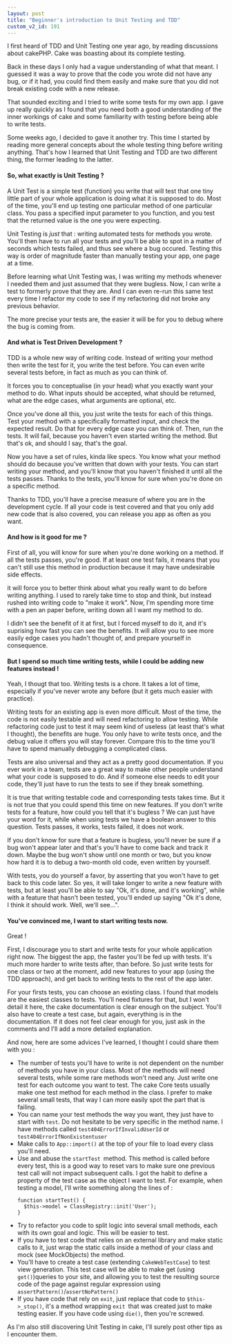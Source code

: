 ```yaml
---
layout: post
title: "Beginner's introduction to Unit Testing and TDD"
custom_v2_id: 191
---
```


<p>I first heard of TDD and Unit Testing one year ago, by reading discussions about cakePHP. Cake was boasting about its complete testing.</p>
<p>Back in these days I only had a vague understanding of what that meant. I guessed it was a way to prove that the code you wrote did not have any bug, or if it had, you could find them easily and make sure that you did not break existing code with a new release.</p>
<p>That sounded exciting and I tried to write some tests for my own app. I gave up really quickly as I found that you need both a good understanding of the inner workings of cake and some familiarity with testing before being able to write tests.</p>
<p>Some weeks ago, I decided to gave it another try. This time I started by reading more general concepts about the whole testing thing before writing anything. That's how I learned that Unit Testing and TDD are two different thing, the former leading to the latter.</p>
<h4>So, what exactly is Unit Testing ?</h4>
<p>A Unit Test is a simple test (function) you write that will test that one tiny little part of your whole application is doing what it is supposed to do. Most of the time, you'll end up testing one particular method of one particular class. You pass a specified input parameter to you function, and you test that the returned value is the one you were expecting.</p>
<p>Unit Testing is <em>just</em> that : writing automated tests for methods you wrote. You'll then have to run all your tests and you'll be able to spot in a matter of seconds which tests failed, and thus see where a bug occured. Testing this way is order of magnitude faster than manually testing your app, one page at a time.</p>
<p>Before learning what Unit Testing was, I was writing my methods whenever I needed them and just assumed that they were bugless. Now, I can write a test to formerly prove that they are. And I can even re-run this same test every time I refactor my code to see if my refactoring did not broke any previous behavior.</p>
<p>The more precise your tests are, the easier it will be for you to debug where the bug is coming from.</p>
<h4>And what is Test Driven Development ?</h4>
<p>TDD is a whole new way of writing code. Instead of writing your method then write the test for it, you write the test before. You can even write several tests before, in fact as much as you can think of.</p>
<p>It forces you to conceptualise (in your head) what you exactly want your method to do. What inputs should be accepted, what should be returned, what are the edge cases, what arguments are optional, etc.</p>
<p>Once you've done all this, you just write the tests for each of this things. Test your method with a specifically formatted input, and check the expected result. Do that for every edge case you can think of. Then, run the tests. It will fail, because you haven't even started writing the method. But that's ok, and should I say, that's the goal.</p>
<p>Now you have a set of rules, kinda like specs. You know what your method should do because you've written that down with your tests. You can start writing your method, and you'll know that you haven't finished it until all the tests passes. Thanks to the tests, you'll know for sure when you're done on a specific method.</p>
<p>Thanks to TDD, you'll have a precise measure of where you are in the development cycle. If all your code is test covered and that you only add new code that is also covered, you can release you app as often as you want.</p>
<h4>And how is it good for me ?</h4>
<p>First of all, you will know for sure when you're done working on a method. If all the tests passes, you're good. If at least one test fails, it means that you can't still use this method in production because it may have undesirable side effects.</p>
<p>it will force you to better think about what you really want to do before writing anything. I used to rarely take time to stop and think, but instead rushed into writing code to "make it work". Now, I'm spending more time with a pen an paper before, writing down all I want my method to do.</p>
<p>I didn't see the benefit of it at first, but I forced myself to do it, and it's suprising how fast you can see the benefits. It will allow you to see more easily edge cases you hadn't thought of, and prepare yourself in consequence.</p>
<h4>But I spend so much time writing tests, while I could be adding new features instead !</h4>
<p>Yeah, I thougt that too. Writing tests is a chore. It takes a lot of time, especially if you've never wrote any before (but it gets much easier with practice).</p>
<p>Writing tests for an existing app is even more difficult. Most of the time, the code is not easily testable and will need refactoring to allow testing. While refactoring code just to test it may seem kind of useless (at least that's what I thought), the benefits are huge. You only have to write tests once, and the debug value it offers you will stay forever. Compare this to the time you'll have to spend manually debugging a complicated class.</p>
<p>Tests are also universal and they act as a pretty good documentation. If you ever work in a team, tests are a great way to make other people understand what your code is supposed to do. And if someone else needs to edit your code, they'll just have to run the tests to see if they break something.</p>
<p>It is true that writing testable code and corresponding tests takes time. But it is not true that you could spend this time on new features. If you don't write tests for a feature, how could you tell that it's bugless ? We can just have your word for it, while when using tests we have a boolean answer to this question. Tests passes, it works, tests failed, it does not work.</p>
<p>If you don't know for sure that a feature is bugless, you'll never be sure if a bug won't appear later and that's you'll have to come back and track it down. Maybe the bug won't show until one month or two, but you know how hard it is to debug a two-month old code, even written by yourself.</p>
<p>With tests, you do yourself a favor, by asserting that you won't have to get back to this code later. So yes, it will take longer to write a new feature with tests, but at least you'll be able to say "Ok, it's done, and it's working", while with a feature that hasn't been tested, you'll ended up saying "Ok it's done, I think it should work. Well, we'll see...".</p>
<h4>You've convinced me, I want to start writing tests now.</h4>
<p>Great !</p>
<p>First, I discourage you to start and write tests for your whole application right now. The biggest the app, the faster you'll be fed up with tests. It's much more harder to write tests after, than before. So just write tests for one class or two at the moment, add new features to your app (using the TDD approach), and get back to writing tests to the rest of the app later.</p>
<p>For your firsts tests, you can choose an existing class. I found that models are the easiest classes to tests. You'll need fixtures for that, but I won't detail it here, the cake documentation is clear enough on the subject. You'll also have to create a test case, but again, everything is in the documentation. If it does not feel clear enough for you, just ask in the comments and I'll add a more detailed explanation.</p>
<p>And now, here are some advices I've learned, I thought I could share them with you :</p>
<ul>
<li>The number of tests you'll have to write is not dependent on the number  of methods you have in your class. Most of the methods will need several  tests, while some rare methods won't need any. Just write one test for  each outcome you want to test. The cake Core tests usually make one test  method for each method in the class. I prefer to make several small  tests, that way I can more easily spot the part that is failing.</li>
<li>You can name your test methods the way you want, they just have to start  with <code>test</code>. Do not hesitate to be very specific in the  method name. I have methods called <code>test404ErrorIfInvalidUserId</code> or <code>test404ErrorIfNonExistentuser</code></li>
<li>Make calls to <code>App::import()</code> at the top of your file to load every class you'll need.</li>
<li>Use and abuse the <code>startTest </code>method. This method is called  before every test, this is a good way to reset vars to make sure one  previous test call will not impact subsequent calls. I got the habit to define a property of the test  case as the object I want to test. For example, when testing a model,  I'll write something along the lines of :<br />
<pre><code lang="php">function startTest() {<br />	$this-&gt;model = ClassRegistry::init('User');<br />}</code></pre>
</li>
<li>Try to refactor you code to split logic into several small methods, each with its own goal and logic. This will be easier to test.</li>
<li>If you have to test code that relies on an external library and make static calls to it, just wrap the static calls inside a method of your class and mock (see MockObjects) the method.</li>
<li>You'll have to create a test case (extending <code>CakeWebTestCase</code>) to test view generation. This test case will be able to make get (using <code>get()</code>)queries to your site, and allowing you to test the resulting source code of the page against regular expression using <code>assertPattern()</code>/<code>assertNoPattern()</code></li>
<li>If you have code that rely on <code>exit</code>, just replace that code to <code>$this-&gt;_stop()</code>, it's a method wrapping <code>exit </code>that was created just to make testing easier. If you have code using <code>die()</code>, then you're screwed.</li>
</ul>
<p>As I'm also still discovering Unit Testing in cake, I'll surely post other tips as I encounter them.</p>